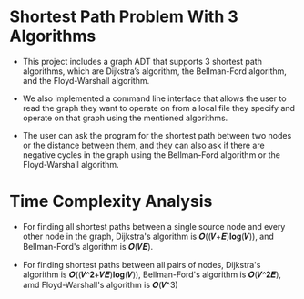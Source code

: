# Shortest Path Problem With 3 Algorithms

- This project includes a graph ADT that supports 3 shortest path algorithms, which are Dijkstra’s algorithm, the Bellman-Ford algorithm, and the Floyd-Warshall algorithm.

- We also implemented a command line interface that allows the user to read the graph they want to operate on from a local file they specify and operate on that graph using the mentioned algorithms.

- The user can ask the program for the shortest path between two nodes or the distance between them, and they can also ask if there are negative cycles in the graph using the Bellman-Ford algorithm or the Floyd-Warshall algorithm.


# Time Complexity Analysis

- For finding all shortest paths between a single source node and every other node in the graph, Dijkstra's algorithm is 𝑶((𝑽+𝑬)𝐥𝐨𝐠(𝑽)), and Bellman-Ford's algorithm is 𝑶(𝑽𝑬).

- For finding shortest paths between all pairs of nodes, Dijkstra's algorithm is 𝑶((𝑽^𝟐+𝑽𝑬)𝐥𝐨𝐠(𝑽)), Bellman-Ford's algorithm is 𝑶(𝑽^𝟐𝑬), amd Floyd-Warshall's algorithm is 𝑶(𝑽^3)
